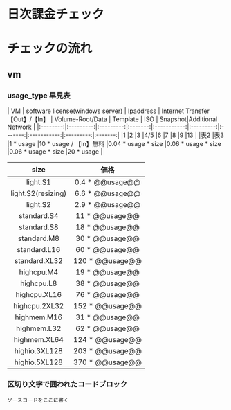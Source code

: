 # 日次課金チェック

# チェックの流れ
## vm

### usage_type 早見表  

| VM | software license(windows server) | Ipaddress | Internet Transfer【Out】/【In】 | Volume-Root/Data | Template | ISO | Snapshot|Additional Network |
|:--------:|:---------:|:---------:|:-------:|:-----------:|:---------:|:-------:|:-----------:|:---------:|:-------:|
|1 |2 |3 |4/5 |6 |7 |8 |9 |13 |
|表2 |表3 |1 * usage |10 * usage / 【In】無料 |0.04 * usage * size |0.06 * usage * size |0.06 * usage * size |20 * usage | 

|size |価格 |
|:--------:|:---------:|
|light.S1|0.4 * @@usage@@|
|light.S2(resizing)|6.6 * @@usage@@|
|light.S2|2.9 * @@usage@@|
|standard.S4|11 * @@usage@@|
|standard.S8|18 * @@usage@@|
|standard.M8|30 * @@usage@@|
|standard.L16|	60 * @@usage@@|
|standard.XL32|	120 * @@usage@@|
|highcpu.M4|	19 * @@usage@@|
|highcpu.L8|	38 * @@usage@@|
|highcpu.XL16|	76 * @@usage@@|
|highcpu.2XL32|	152 * @@usage@@|
|highmem.M16|	31 * @@usage@@|
|highmem.L32|	62 * @@usage@@|
|highmem.XL64|	124 * @@usage@@|
|highio.3XL128|	203 * @@usage@@|
|highio.5XL128|	370 * @@usage@@|

### 区切り文字で囲われたコードブロック

~~~~
ソースコードをここに書く
~~~~




